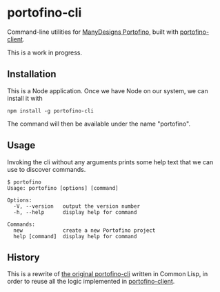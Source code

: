 # portofino-cli
Command-line utilities for [ManyDesigns Portofino](https://github.com/ManyDesigns/Portofino), built with
[portofino-client](https://github.com/alessiostalla/portofino-client).

This is a work in progress. 

## Installation

This is a Node application. Once we have Node on our system, we can install it with

```
npm install -g portofino-cli
```

The command will then be available under the name "portofino".

## Usage

Invoking the cli without any arguments prints some help text that we can use to discover commands.

```
$ portofino
Usage: portofino [options] [command]

Options:
  -V, --version   output the version number
  -h, --help      display help for command

Commands:
  new             create a new Portofino project
  help [command]  display help for command
```

## History

This is a rewrite of [the original portofino-cli](https://github.com/alessiostalla/portofino-cli-lisp) written in
Common Lisp, in order to reuse all the logic implemented in [portofino-client](https://github.com/alessiostalla/portofino-client).
